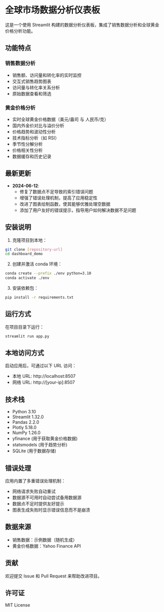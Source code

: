# 全球市场数据分析仪表板

这是一个使用 Streamlit 构建的数据分析仪表板，集成了销售数据分析和全球黄金价格分析功能。

## 功能特点

### 销售数据分析

- 销售额、访问量和转化率的实时监控
- 交互式销售趋势图表
- 访问量与转化率关系分析
- 原始数据查看和筛选

### 黄金价格分析

- 实时全球黄金价格数据（美元/盎司 与 人民币/克）
- 国内外金价对比与溢价分析
- 价格趋势和波动性分析
- 技术指标分析（如 RSI）
- 季节性分解分析
- 价格相关性分析
- 数据缓存和历史记录

## 最新更新

- **2024-06-12**:
  - 修复了数据点不足导致的索引错误问题
  - 增强了错误处理机制，提高了应用稳定性
  - 改进了图表绘制函数，使其能够优雅处理空数据
  - 添加了用户友好的错误提示，指导用户如何解决数据不足问题

## 安装说明

1. 克隆项目到本地：

```bash
git clone [repository-url]
cd dashboard_demo
```

2. 创建并激活 conda 环境：

```bash
conda create --prefix ./env python=3.10
conda activate ./env
```

3. 安装依赖包：

```bash
pip install -r requirements.txt
```

## 运行方式

在项目目录下运行：

```bash
streamlit run app.py
```

## 本地访问方式

启动应用后，可通过以下 URL 访问：

- 本地 URL: http://localhost:8507
- 网络 URL: http://[your-ip]:8507

## 技术栈

- Python 3.10
- Streamlit 1.32.0
- Pandas 2.2.0
- Plotly 5.18.0
- NumPy 1.26.0
- yfinance (用于获取黄金价格数据)
- statsmodels (用于趋势分析)
- SQLite (用于数据存储)

## 错误处理

应用内置了多重错误处理机制：

- 网络请求失败自动重试
- 数据源不可用时自动尝试备用数据源
- 数据点不足时提供友好提示
- 图表生成失败时显示错误信息而不是崩溃

## 数据来源

- 销售数据：示例数据（随机生成）
- 黄金价格数据：Yahoo Finance API

## 贡献

欢迎提交 Issue 和 Pull Request 来帮助改进项目。

## 许可证

MIT License
